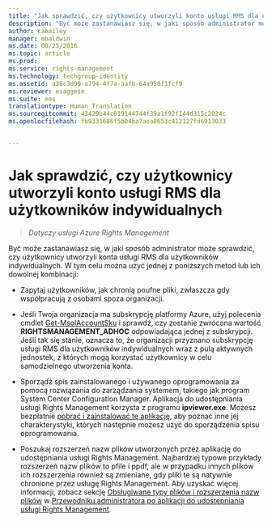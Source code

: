 ```yaml
---
title: "Jak sprawdzić, czy użytkownicy utworzyli konto usługi RMS dla użytkowników indywidualnych | Azure RMS"
description: "Być może zastanawiasz się, w jaki sposób administrator może sprawdzić, czy użytkownicy utworzyli konta usługi RMS dla użytkowników indywidualnych. Można zastosować dowolną metodę opisaną w tym artykule lub kombinację różnych metod."
author: cabailey
manager: mbaldwin
ms.date: 08/25/2016
ms.topic: article
ms.prod: 
ms.service: rights-management
ms.technology: techgroup-identity
ms.assetid: a36c3d99-a794-4f7a-aafb-64a950f1fcf9
ms.reviewer: esaggese
ms.suite: ems
translationtype: Human Translation
ms.sourcegitcommit: 43429b44c019144744f39a1f92f144d315c2024c
ms.openlocfilehash: fb9331686f5b04ba7aea8653c412127fd6913033


---
```



# Jak sprawdzić, czy użytkownicy utworzyli konto usługi RMS dla użytkowników indywidualnych

>*Dotyczy usługi Azure Rights Management*

Być może zastanawiasz się, w jaki sposób administrator może sprawdzić, czy użytkownicy utworzyli konta usługi RMS dla użytkowników indywidualnych. W tym celu można użyć jednej z poniższych metod lub ich dowolnej kombinacji:

-   Zapytaj użytkowników, jak chronią poufne pliki, zwłaszcza gdy współpracują z osobami spoza organizacji.

-   Jeśli Twoja organizacja ma subskrypcję platformy Azure, użyj polecenia cmdlet [Get-MsolAccountSku](https://msdn.microsoft.com/library/azure/dn194118.aspx) i sprawdź, czy zostanie zwrócona wartość **RIGHTSMANAGEMENT_ADHOC** odpowiadająca jednej z subskrypcji. Jeśli tak się stanie, oznacza to, że organizacji przyznano subskrypcję usługi RMS dla użytkowników indywidualnych wraz z pulą aktywnych jednostek, z których mogą korzystać użytkownicy w celu samodzielnego utworzenia konta.

-   Sporządź spis zainstalowanego i używanego oprogramowania za pomocą rozwiązania do zarządzania systemem, takiego jak program System Center Configuration Manager. Aplikacja do udostępniania usługi Rights Management korzysta z programu **ipviewer.exe**. Możesz bezpłatnie [pobrać i zainstalować tę aplikację](http://go.microsoft.com/fwlink/?LinkId=303970), aby poznać inne jej charakterystyki, których następnie możesz użyć do sporządzenia spisu oprogramowania.

-   Poszukaj rozszerzeń nazw plików utworzonych przez aplikację do udostępniania usługi Rights Management. Najbardziej typowe przykłady rozszerzeń nazw plików to pfile i ppdf, ale w przypadku innych plików ich rozszerzenia również są zmieniane, gdy pliki te są natywnie chronione przez usługę Rights Management. Aby uzyskać więcej informacji, zobacz sekcję [Obsługiwane typy plików i rozszerzenia nazw plików](../rms-client/sharing-app-admin-guide-technical.md#supported-file-types-and-file-name-extensions) w [Przewodniku administratora po aplikacji do udostępniania usługi Rights Management](http://technet.microsoft.com/library/dn339003.aspx).




<!--HONumber=Aug16_HO4-->



